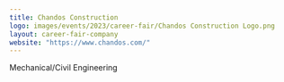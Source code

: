 ```yaml
---
title: Chandos Construction
logo: images/events/2023/career-fair/Chandos Construction Logo.png
layout: career-fair-company
website: "https://www.chandos.com/"
---
```


Mechanical/Civil Engineering

